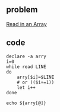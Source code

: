 ## problem
[Read in an Array](https://www.hackerrank.com/challenges/bash-tutorials-read-in-an-array/problem)
## code
```shell
declare -a arry
i=0
while read LINE
do
    arry[$i]=$LINE
    # or (($i+=1))
    let i++
done

echo ${arry[@]}
```
